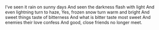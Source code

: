 I’ve seen it rain on sunny days
And seen the darkness flash with light
And even lightning turn to haze,
Yes, frozen snow turn warm and bright
And sweet things taste of bitterness
And what is bitter taste most sweet
And enemies their love confess
And good, close friends no longer meet.
